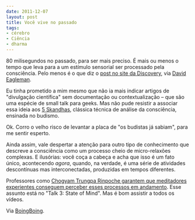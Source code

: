 ```yaml
---
date: 2011-12-07
layout: post
title: Você vive no passado
tags:
- cérebro
- Ciência
- dharma
---
```


80 milisegundos no passado, para ser mais preciso. É mais ou menos o tempo que leva para a um estímulo sensorial ser processado pela consciência. Pelo menos é o que diz o [post no site da Discovery](http://blogs.discovermagazine.com/cosmicvariance/2011/09/01/ten-things-everyone-should-know-about-time/), via [David Eagleman](http://www.eagleman.com/).

Eu tinha prometido a mim mesmo que não ia mais indicar artigos de "divulgação científica" sem documentação ou contextualização – que são uma espécie de small talk para geeks. Mas não pude resistir a associar essa ideia aos [5 Skandhas](http://www.rigpawiki.org/index.php?title=Five_skandhas), clássica técnica de análise da consciência, ensinada no budismo.

Ok. Corro o velho risco de levantar a placa de "os budistas já sabiam", para me sentir esperto.

Ainda assim, vale despertar a atenção para outro tipo de conhecimento que descreve a consciência como um processo cheio de micro-relaxões complexas. E ilusórias: você coça a cabeça e acha que isso é um fato único, acontecendo *agora*, quando, na verdade, é uma série de atividades descontínuas mas interconectadas, produzidas em tempos diferentes.

Professores como [Chogyam Trungpa Rinpoche garantem que meditadores experientes conseguem perceber esses processos em andamento](http://www.chronicleproject.com/CTRlibrary/meditation.html). Esse assunto está no "Talk 3: State of Mind". Mas é bom assistir a todos os vídeos.

Via [BoingBoing](http://boingboing.net/2011/12/07/fun-facts-about-the-nature-of.html?utm_source=feedburner&utm_medium=feed&utm_campaign=Feed%3A+boingboing%2FiBag+%28Boing+Boing%29).
